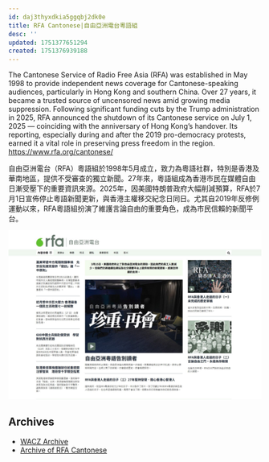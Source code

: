 ```yaml
---
id: daj3thyxdkia5ggqbj2dk0e
title: RFA Cantonese|自由亞洲電台粵語組
desc: ''
updated: 1751377651294
created: 1751376939188
---
```


The Cantonese Service of Radio Free Asia (RFA) was established in May 1998 to provide independent news coverage for Cantonese-speaking audiences, particularly in Hong Kong and southern China. Over 27 years, it became a trusted source of uncensored news amid growing media suppression. Following significant funding cuts by the Trump administration in 2025, RFA announced the shutdown of its Cantonese service on July 1, 2025 — coinciding with the anniversary of Hong Kong’s handover. Its reporting, especially during and after the 2019 pro-democracy protests, earned it a vital role in preserving press freedom in the region.  https://www.rfa.org/cantonese/

自由亞洲電台（RFA）粵語組於1998年5月成立，致力為粵語社群，特別是香港及華南地區，提供不受審查的獨立新聞。27年來，粵語組成為香港市民在媒體自由日漸受壓下的重要資訊來源。2025年，因美國特朗普政府大幅削減預算，RFA於7月1日宣佈停止粵語新聞更新，與香港主權移交紀念日同日。尤其自2019年反修例運動以來，RFA粵語組扮演了維護言論自由的重要角色，成為市民信賴的新聞平台。

![rfa_cantonese_homepage](/assets/rfa_cantonese.png)

## Archives
- [WACZ Archive](https://replayweb.page/?source=https%3A%2F%2Fstorage.googleapis.com%2Fweb-archives%2Farchives%2Fac24bcdb.wacz#view=pages&url=https%3A%2F%2Fwww.rfa.org%2Fcantonese%2F&ts=20250718134430) 
- [Archive of RFA Cantonese](https://web.archive.org/web/*/https://www.rfa.org/cantonese/)